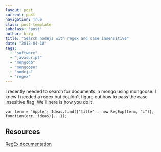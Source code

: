 ```yaml
---
layout: post
current: post
navigation: True
class: post-template
subclass: 'post'
author: brig
title: "Search nodejs with regex and case insensitive"
date: "2012-04-10"
tags:
  - "software"
  - "javascript"
  - "mongodb"
  - "mongoose"
  - "nodejs"
  - "regex"
---
```


I recently needed to search for documents in mongo using mongoose. I knew I needed a regex but couldn't figure out how to pass the case insesitive flag. We'll here is how you do it.

`var term = 'Apple'; Ideas.find({'title' : new RegExp(term, "i")}, function(err, ideas){...});`

## Resources

[RegEx documentation](https://developer.mozilla.org/en/JavaScript/Reference/Global_Objects/RegExp)
